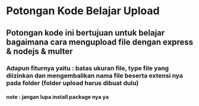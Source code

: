 # Potongan Kode Belajar Upload
## Potongan kode ini bertujuan untuk belajar bagaimana cara mengupload file dengan express & nodejs & multer
### Adapun fiturnya yaitu : batas ukuran file, type file yang diizinkan dan mengembalikan nama file beserta extensi nya pada folder (folder upload harus dibuat dulu)

#### note : jangan lupa install package nya ya